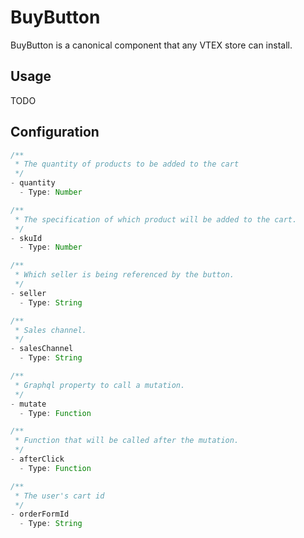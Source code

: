 # BuyButton

BuyButton is a canonical component that any VTEX store can install.

## Usage

TODO

## Configuration

```javascript
/**
 * The quantity of products to be added to the cart
 */
- quantity
  - Type: Number

/**
 * The specification of which product will be added to the cart.
 */
- skuId
  - Type: Number

/**
 * Which seller is being referenced by the button.
 */
- seller
  - Type: String

/**
 * Sales channel.
 */
- salesChannel
  - Type: String

/**
 * Graphql property to call a mutation.
 */
- mutate
  - Type: Function

/**
 * Function that will be called after the mutation.
 */
- afterClick
  - Type: Function

/**
 * The user's cart id
 */
- orderFormId
  - Type: String
```
